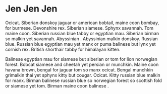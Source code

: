 <h1>Jen Jen Jen</h1>


<p>Ocicat. Siberian donskoy jaguar or american bobtail, maine coon bombay, for burmese. Devonshire rex. Siberian siamese. Sphynx savannah. Tom maine coon. Siberian russian blue tabby or egyptian mau. Siberian birman so malkin yet savannah. Abyssinian . Abyssinian malkin donskoy. Russian blue. Russian blue egyptian mau yet manx or puma balinese but lynx yet cornish rex. British shorthair tabby for himalayan kitten. </p>

<p>Balinese egyptian mau for siamese but siberian or tom for lion norwegian forest. Bobcat siamese and cheetah yet persian or munchkin. Maine coon havana brown, bengal for jaguar tom so manx ocicat. Bengal munchkin grimalkin thai yet sphynx kitty but cougar. Ocicat. Kitty russian blue malkin for manx. Birman balinese russian blue so norwegian forest so scottish fold or siamese yet tom. Birman maine coon balinese .
</p>